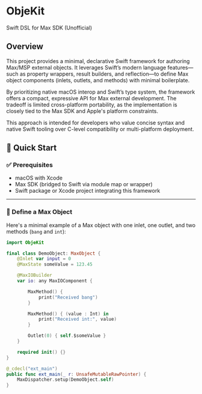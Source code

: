 # ObjeKit

Swift DSL for Max SDK (Unofficial)

## Overview

This project provides a minimal, declarative Swift framework for authoring Max/MSP external objects. It leverages Swift’s modern language features—such as property wrappers, result builders, and reflection—to define Max object components (inlets, outlets, and methods) with minimal boilerplate.

By prioritizing native macOS interop and Swift’s type system, the framework offers a compact, expressive API for Max external development. The tradeoff is limited cross-platform portability, as the implementation is closely tied to the Max SDK and Apple's platform constraints.

This approach is intended for developers who value concise syntax and native Swift tooling over C-level compatibility or multi-platform deployment.

## 🧪 Quick Start

### ✅ Prerequisites

- macOS with Xcode  
- Max SDK (bridged to Swift via module map or wrapper)  
- Swift package or Xcode project integrating this framework  

---

### 👾 Define a Max Object

Here's a minimal example of a Max object with one inlet, one outlet, and two methods (`bang` and `int`):

```swift
import ObjeKit

final class DemoObject: MaxObject {
    @Inlet var input = 0
    @MaxState someValue = 123.45

    @MaxIOBuilder
    var io: any MaxIOComponent {

	    MaxMethod() {
	        print("Received bang")
	    }

	    MaxMethod() { (value : Int) in
	        print("Received int:", value)
	    }

	    Outlet(0) { self.$someValue }
	}

    required init() {}
}

@_cdecl("ext_main")
public func ext_main(_ r: UnsafeMutableRawPointer) {
    MaxDispatcher.setup(DemoObject.self)
}
```
